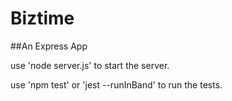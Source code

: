 # Biztime 
##An Express App


use 'node server.js' to start the server. 

use 'npm test' or 'jest --runInBand' to run the tests. 
